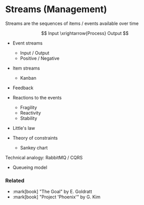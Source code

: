 # Streams (Management)

Streams are the sequences of items / events available over time

$$
Input \xrightarrow{Process} Output
$$

- Event streams
  - Input / Output
  - Positive / Negative
- Item streams
  - Kanban
- Feedback

- Reactions to the events

  - Fragility
  - Reactivity
  - Stability

- Little's law
- Theory of constraints
  - Sankey chart

Technical analogy: RabbitMQ / CQRS

- Queueing model

### Related

- :mark[book] "The Goal" by E. Goldratt
- :mark[book] "Project 'Phoenix'" by G. Kim
